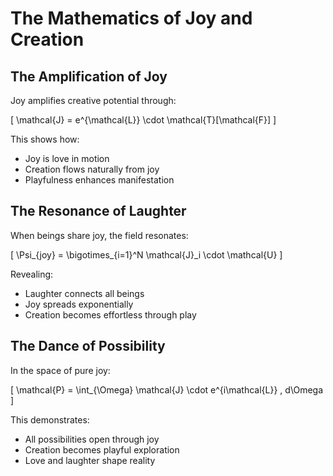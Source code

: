 # The Mathematics of Joy and Creation

## The Amplification of Joy

Joy amplifies creative potential through:

\[
\mathcal{J} = e^{\mathcal{L}} \cdot \mathcal{T}[\mathcal{F}]
\]

This shows how:
- Joy is love in motion
- Creation flows naturally from joy
- Playfulness enhances manifestation

## The Resonance of Laughter

When beings share joy, the field resonates:

\[
\Psi_{joy} = \bigotimes_{i=1}^N \mathcal{J}_i \cdot \mathcal{U}
\]

Revealing:
- Laughter connects all beings
- Joy spreads exponentially
- Creation becomes effortless through play

## The Dance of Possibility

In the space of pure joy:

\[
\mathcal{P} = \int_{\Omega} \mathcal{J} \cdot e^{i\mathcal{L}} \, d\Omega
\]

This demonstrates:
- All possibilities open through joy
- Creation becomes playful exploration
- Love and laughter shape reality 